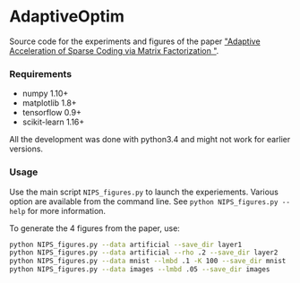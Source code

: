 # AdaptiveOptim

Source code for the experiments and figures of the paper ["Adaptive Acceleration of Sparse Coding via Matrix Factorization "](https://arxiv.org/abs/1609.00285). 

### Requirements

 * numpy 1.10+
 * matplotlib 1.8+
 * tensorflow 0.9+
 * scikit-learn 1.16+

All the development was done with python3.4 and might not work for earlier versions.

### Usage

Use the main script `NIPS_figures.py` to launch the experiements. Various option are available from the command line. See `python NIPS_figures.py --help` for more information.

To generate the 4 figures from the paper, use:
```bash
python NIPS_figures.py --data artificial --save_dir layer1
python NIPS_figures.py --data artificial --rho .2 --save_dir layer2
python NIPS_figures.py --data mnist --lmbd .1 -K 100 --save_dir mnist
python NIPS_figures.py --data images --lmbd .05 --save_dir images
```
